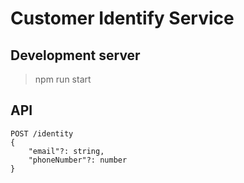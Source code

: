 # Customer Identify Service

## Development server
> npm run start

## API

```
POST /identity
{
	"email"?: string,
	"phoneNumber"?: number
}
```